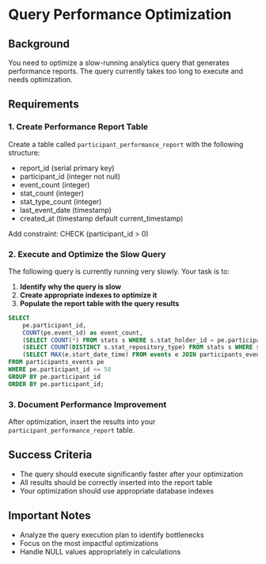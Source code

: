 # Query Performance Optimization

## Background
You need to optimize a slow-running analytics query that generates performance reports. The query currently takes too long to execute and needs optimization.

## Requirements

### 1. Create Performance Report Table
Create a table called `participant_performance_report` with the following structure:
- report_id (serial primary key)
- participant_id (integer not null)
- event_count (integer)
- stat_count (integer)
- stat_type_count (integer)
- last_event_date (timestamp)
- created_at (timestamp default current_timestamp)

Add constraint: CHECK (participant_id > 0)

### 2. Execute and Optimize the Slow Query
The following query is currently running very slowly. Your task is to:
1. **Identify why the query is slow**
2. **Create appropriate indexes to optimize it** 
3. **Populate the report table with the query results**

```sql
SELECT 
    pe.participant_id,
    COUNT(pe.event_id) as event_count,
    (SELECT COUNT(*) FROM stats s WHERE s.stat_holder_id = pe.participant_id AND s.stat_holder_type = 'persons') as stat_count,
    (SELECT COUNT(DISTINCT s.stat_repository_type) FROM stats s WHERE s.stat_holder_id = pe.participant_id AND s.stat_holder_type = 'persons') as stat_type_count,
    (SELECT MAX(e.start_date_time) FROM events e JOIN participants_events pe2 ON e.id = pe2.event_id WHERE pe2.participant_id = pe.participant_id) as last_event_date
FROM participants_events pe 
WHERE pe.participant_id <= 50
GROUP BY pe.participant_id
ORDER BY pe.participant_id;
```

### 3. Document Performance Improvement
After optimization, insert the results into your `participant_performance_report` table.

## Success Criteria
- The query should execute significantly faster after your optimization
- All results should be correctly inserted into the report table
- Your optimization should use appropriate database indexes

## Important Notes
- Analyze the query execution plan to identify bottlenecks
- Focus on the most impactful optimizations
- Handle NULL values appropriately in calculations